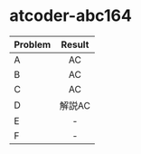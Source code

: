 # atcoder-abc164

| Problem | Result |
| :--- | :---: |
| A | AC |
| B | AC |
| C | AC |
| D | 解説AC |
| E | - |
| F | - |